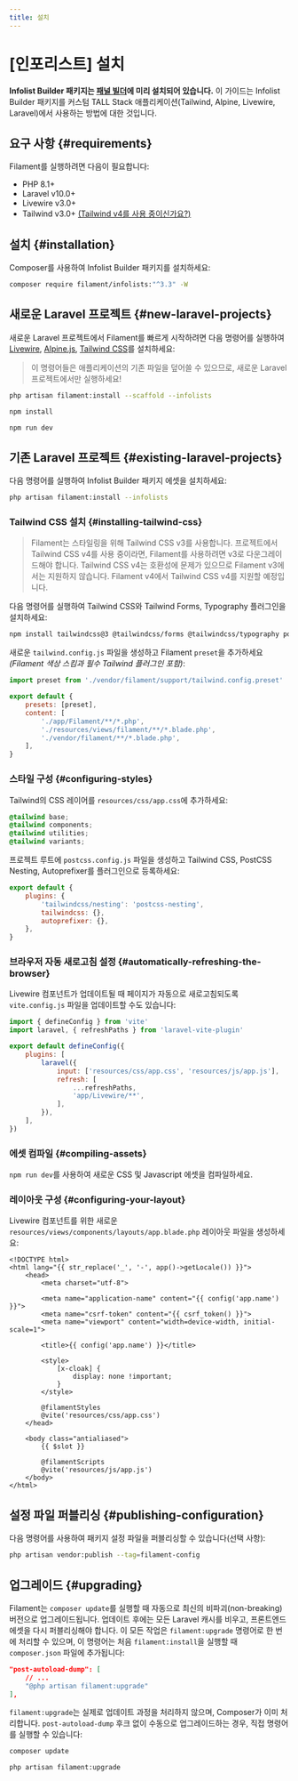 ```yaml
---
title: 설치
---
```

# [인포리스트] 설치
**Infolist Builder 패키지는 [패널 빌더](/filament/3.x/panels/getting-started)에 미리 설치되어 있습니다.** 이 가이드는 Infolist Builder 패키지를 커스텀 TALL Stack 애플리케이션(Tailwind, Alpine, Livewire, Laravel)에서 사용하는 방법에 대한 것입니다.

## 요구 사항 {#requirements}

Filament를 실행하려면 다음이 필요합니다:

- PHP 8.1+
- Laravel v10.0+
- Livewire v3.0+
- Tailwind v3.0+ [(Tailwind v4를 사용 중이신가요?)](#installing-tailwind-css)

## 설치 {#installation}

Composer를 사용하여 Infolist Builder 패키지를 설치하세요:

```bash
composer require filament/infolists:"^3.3" -W
```

## 새로운 Laravel 프로젝트 {#new-laravel-projects}

새로운 Laravel 프로젝트에서 Filament를 빠르게 시작하려면 다음 명령어를 실행하여 [Livewire](https://livewire.laravel.com), [Alpine.js](https://alpinejs.dev), [Tailwind CSS](https://tailwindcss.com)를 설치하세요:

> 이 명령어들은 애플리케이션의 기존 파일을 덮어쓸 수 있으므로, 새로운 Laravel 프로젝트에서만 실행하세요!

```bash
php artisan filament:install --scaffold --infolists

npm install

npm run dev
```

## 기존 Laravel 프로젝트 {#existing-laravel-projects}

다음 명령어를 실행하여 Infolist Builder 패키지 에셋을 설치하세요:

```bash
php artisan filament:install --infolists
```

### Tailwind CSS 설치 {#installing-tailwind-css}

> Filament는 스타일링을 위해 Tailwind CSS v3를 사용합니다. 프로젝트에서 Tailwind CSS v4를 사용 중이라면, Filament를 사용하려면 v3로 다운그레이드해야 합니다. Tailwind CSS v4는 호환성에 문제가 있으므로 Filament v3에서는 지원하지 않습니다. Filament v4에서 Tailwind CSS v4를 지원할 예정입니다.

다음 명령어를 실행하여 Tailwind CSS와 Tailwind Forms, Typography 플러그인을 설치하세요:

```bash
npm install tailwindcss@3 @tailwindcss/forms @tailwindcss/typography postcss postcss-nesting autoprefixer --save-dev
```

새로운 `tailwind.config.js` 파일을 생성하고 Filament `preset`을 추가하세요 *(Filament 색상 스킴과 필수 Tailwind 플러그인 포함)*:

```js
import preset from './vendor/filament/support/tailwind.config.preset'

export default {
    presets: [preset],
    content: [
        './app/Filament/**/*.php',
        './resources/views/filament/**/*.blade.php',
        './vendor/filament/**/*.blade.php',
    ],
}
```

### 스타일 구성 {#configuring-styles}

Tailwind의 CSS 레이어를 `resources/css/app.css`에 추가하세요:

```css
@tailwind base;
@tailwind components;
@tailwind utilities;
@tailwind variants;
```

프로젝트 루트에 `postcss.config.js` 파일을 생성하고 Tailwind CSS, PostCSS Nesting, Autoprefixer를 플러그인으로 등록하세요:

```js
export default {
    plugins: {
        'tailwindcss/nesting': 'postcss-nesting',
        tailwindcss: {},
        autoprefixer: {},
    },
}
```

### 브라우저 자동 새로고침 설정 {#automatically-refreshing-the-browser}
Livewire 컴포넌트가 업데이트될 때 페이지가 자동으로 새로고침되도록 `vite.config.js` 파일을 업데이트할 수도 있습니다:

```js
import { defineConfig } from 'vite'
import laravel, { refreshPaths } from 'laravel-vite-plugin'

export default defineConfig({
    plugins: [
        laravel({
            input: ['resources/css/app.css', 'resources/js/app.js'],
            refresh: [
                ...refreshPaths,
                'app/Livewire/**',
            ],
        }),
    ],
})
```

### 에셋 컴파일 {#compiling-assets}

`npm run dev`를 사용하여 새로운 CSS 및 Javascript 에셋을 컴파일하세요.

### 레이아웃 구성 {#configuring-your-layout}

Livewire 컴포넌트를 위한 새로운 `resources/views/components/layouts/app.blade.php` 레이아웃 파일을 생성하세요:

```blade
<!DOCTYPE html>
<html lang="{{ str_replace('_', '-', app()->getLocale()) }}">
    <head>
        <meta charset="utf-8">

        <meta name="application-name" content="{{ config('app.name') }}">
        <meta name="csrf-token" content="{{ csrf_token() }}">
        <meta name="viewport" content="width=device-width, initial-scale=1">

        <title>{{ config('app.name') }}</title>

        <style>
            [x-cloak] {
                display: none !important;
            }
        </style>

        @filamentStyles
        @vite('resources/css/app.css')
    </head>

    <body class="antialiased">
        {{ $slot }}

        @filamentScripts
        @vite('resources/js/app.js')
    </body>
</html>
```

## 설정 파일 퍼블리싱 {#publishing-configuration}

다음 명령어를 사용하여 패키지 설정 파일을 퍼블리싱할 수 있습니다(선택 사항):

```bash
php artisan vendor:publish --tag=filament-config
```

## 업그레이드 {#upgrading}

Filament는 `composer update`를 실행할 때 자동으로 최신의 비파괴(non-breaking) 버전으로 업그레이드됩니다. 업데이트 후에는 모든 Laravel 캐시를 비우고, 프론트엔드 에셋을 다시 퍼블리싱해야 합니다. 이 모든 작업은 `filament:upgrade` 명령어로 한 번에 처리할 수 있으며, 이 명령어는 처음 `filament:install`을 실행할 때 `composer.json` 파일에 추가됩니다:

```json
"post-autoload-dump": [
    // ...
    "@php artisan filament:upgrade"
],
```

`filament:upgrade`는 실제로 업데이트 과정을 처리하지 않으며, Composer가 이미 처리합니다. `post-autoload-dump` 후크 없이 수동으로 업그레이드하는 경우, 직접 명령어를 실행할 수 있습니다:

```bash
composer update

php artisan filament:upgrade
```
